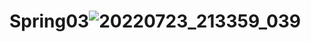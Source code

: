 # Spring03![20220723_213359_039](https://user-images.githubusercontent.com/109055420/181243190-b2d31bd8-d377-4d13-90bc-f911400a295b.png)
